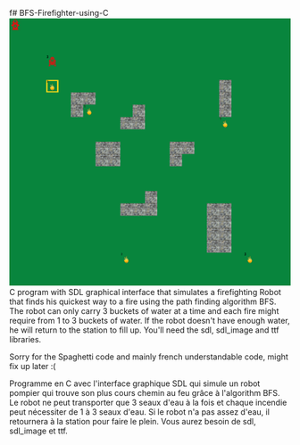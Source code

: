 f# BFS-Firefighter-using-C
![Screenshot](/screenshots/Screenshot.png)
C program with SDL graphical interface that simulates a firefighting Robot that finds his quickest way to a fire using the path finding algorithm BFS. 
The robot can only carry 3 buckets of water at a time and each fire might require from 1 to 3 buckets of water. If the robot doesn't have enough water, he will return to the station to fill up.
You'll need the sdl, sdl_image and ttf libraries. 

Sorry for the Spaghetti code and mainly french understandable code, might fix up later :(

Programme en C avec l'interface graphique SDL qui simule un robot pompier qui trouve son plus cours chemin au feu grâce à l'algorithm BFS. 
Le robot ne peut transporter que 3 seaux d'eau à la fois et chaque incendie peut nécessiter de 1 à 3 seaux d'eau. Si le robot n'a pas assez d'eau, il retournera à la station pour faire le plein.
Vous aurez besoin de sdl, sdl_image et ttf. 




